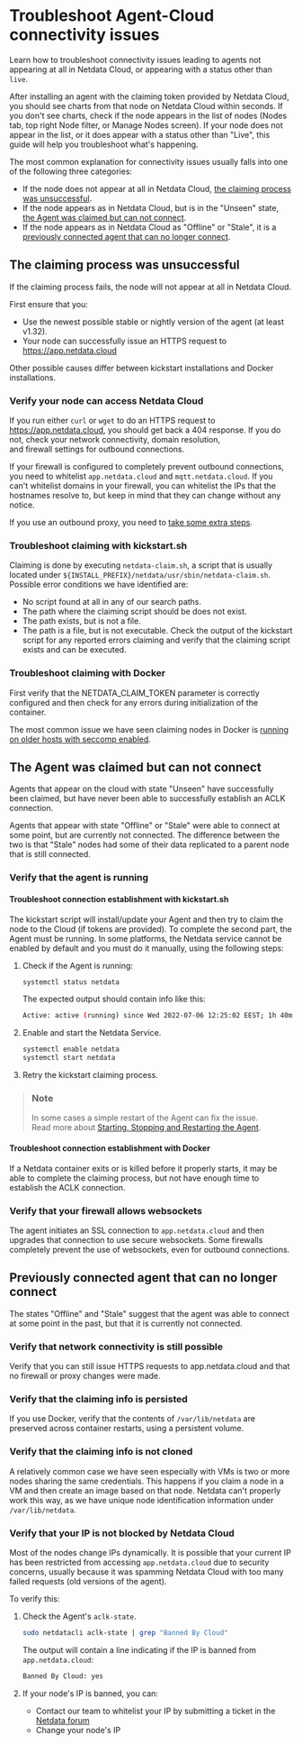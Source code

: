 # Troubleshoot Agent-Cloud connectivity issues

Learn how to troubleshoot connectivity issues leading to agents not appearing at all in Netdata Cloud, or 
appearing with a status other than `live`.

After installing an agent with the claiming token provided by Netdata Cloud, you should see charts from that node on 
Netdata Cloud within seconds. If you don't see charts, check if the node appears in the list of nodes 
(Nodes tab, top right Node filter, or Manage Nodes screen). If your node does not appear in the list, or it does appear with a status other than "Live", this guide will help you troubleshoot what's happening.

 The most common explanation for connectivity issues usually falls into one of the following three categories:

- If the node does not appear at all in Netdata Cloud, [the claiming process was unsuccessful](#the-claiming-process-was-unsuccessful). 
- If the node appears as in Netdata Cloud, but is in the "Unseen" state, [the Agent was claimed but can not connect](#the-agent-was-claimed-but-can-not-connect).
- If the node appears as in Netdata Cloud as "Offline" or "Stale", it is a [previously connected agent that can no longer connect](#previously-connected-agent-that-can-no-longer-connect).

## The claiming process was unsuccessful

If the claiming process fails, the node will not appear at all in Netdata Cloud. 

First ensure that you:
- Use the newest possible stable or nightly version of the agent (at least v1.32).
- Your node can successfully issue an HTTPS request to https://app.netdata.cloud 

Other possible causes differ between kickstart installations and Docker installations. 

### Verify your node can access Netdata Cloud

If you run either `curl` or `wget` to do an HTTPS request to https://app.netdata.cloud, you should get 
back a 404 response. If you do not, check your network connectivity, domain resolution,  
and firewall settings for outbound connections. 

If your firewall is configured to completely prevent outbound connections, you need to whitelist `app.netdata.cloud` and `mqtt.netdata.cloud`.  If you can't whitelist domains in your firewall, you can whitelist the IPs that the hostnames resolve to, but keep in mind that they can change without any notice.

If you use an outbound proxy, you need to [take some extra steps]( https://github.com/netdata/netdata/blob/master/src/claim/README.md#connect-through-a-proxy).

### Troubleshoot claiming with kickstart.sh

Claiming is done by executing `netdata-claim.sh`, a script that is usually located under `${INSTALL_PREFIX}/netdata/usr/sbin/netdata-claim.sh`. Possible error conditions we have identified are:
- No script found at all in any of our search paths.
- The path where the claiming script should be does not exist.
- The path exists, but is not a file.
- The path is a file, but is not executable.
Check the output of the kickstart script for any reported errors claiming and verify that the claiming script exists 
and can be executed. 

### Troubleshoot claiming with Docker

First verify that the NETDATA_CLAIM_TOKEN parameter is correctly configured and then check for any errors during
initialization of the container. 

The most common issue we have seen claiming nodes in Docker is [running on older hosts with seccomp enabled](https://github.com/netdata/netdata/blob/master/src/claim/README.md#known-issues-on-older-hosts-with-seccomp-enabled).

## The Agent was claimed but can not connect

Agents that appear on the cloud with state "Unseen" have successfully been claimed, but have never
been able to successfully establish an ACLK connection. 

Agents that appear with state "Offline" or "Stale" were able to connect at some point, but are currently not
connected. The difference between the two is that "Stale" nodes had some of their data replicated to a 
parent node that is still connected. 

### Verify that the agent is running

#### Troubleshoot connection establishment with kickstart.sh

The kickstart script will install/update your Agent and then try to claim the node to the Cloud 
(if tokens are provided). To complete the second part, the Agent must be running. In some platforms, 
the Netdata service cannot be enabled by default and you must do it manually, using the following steps:

1. Check if the Agent is running:

    ```bash
    systemctl status netdata
    ```

    The expected output should contain info like this:

    ```bash
    Active: active (running) since Wed 2022-07-06 12:25:02 EEST; 1h 40min ago
    ```

2. Enable and start the Netdata Service.

    ```bash
    systemctl enable netdata
    systemctl start netdata
    ```

3. Retry the kickstart claiming process.

> ### Note
>
> In some cases a simple restart of the Agent can fix the issue.  
> Read more about [Starting, Stopping and Restarting the Agent](https://github.com/netdata/netdata/blob/master/packaging/installer/README.md#maintaining-a-netdata-agent-installation).

#### Troubleshoot connection establishment with Docker

If a Netdata container exits or is killed before it properly starts, it may be able to complete the claiming
process, but not have enough time to establish the ACLK connection. 

### Verify that your firewall allows websockets

The agent initiates an SSL connection to `app.netdata.cloud` and then upgrades that connection to use secure 
websockets. Some firewalls completely prevent the use of websockets, even for outbound connections.

## Previously connected agent that can no longer connect

The states "Offline" and "Stale" suggest that the agent was able to connect at some point in the past, but
that it is currently not connected.

### Verify that network connectivity is still possible

Verify that you can still issue HTTPS requests to app.netdata.cloud and that no firewall or proxy changes were made. 

### Verify that the claiming info is persisted

If you use Docker, verify that the contents of `/var/lib/netdata` are preserved across container restarts, using a persistent volume. 

### Verify that the claiming info is not cloned

A relatively common case we have seen especially with VMs is two or more nodes sharing the same credentials. 
This happens if you claim a node in a VM and then create an image based on that node. Netdata can't properly
work this way, as we have unique node identification information under `/var/lib/netdata`.

### Verify that your IP is not blocked by Netdata Cloud

Most of the nodes change IPs dynamically. It is possible that your current IP has been restricted from accessing `app.netdata.cloud` due to security concerns, usually because it was spamming Netdata Cloud with too many
failed requests (old versions of the agent).

To verify this:

1. Check the Agent's `aclk-state`.

    ```bash
    sudo netdatacli aclk-state | grep "Banned By Cloud"
    ```

    The output will contain a line indicating if the IP is banned from `app.netdata.cloud`:

    ```bash
    Banned By Cloud: yes
    ```

2. If your node's IP is banned, you can:

    - Contact our team to whitelist your IP by submitting a ticket in the [Netdata forum](https://community.netdata.cloud/)
    - Change your node's IP
